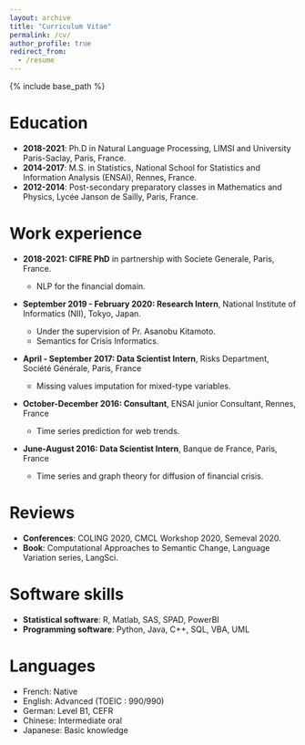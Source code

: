 ```yaml
---
layout: archive
title: "Curriculum Vitae"
permalink: /cv/
author_profile: true
redirect_from:
  - /resume
---
```


{% include base_path %}

Education
======
* **2018-2021**: Ph.D in Natural Language Processing, LIMSI and University Paris-Saclay, Paris, France. 
* **2014-2017**: M.S. in Statistics, National School for Statistics and Information Analysis (ENSAI), Rennes, France. 
* **2012-2014**: Post-secondary preparatory classes in Mathematics and Physics, Lycée Janson de Sailly, Paris, France. 


Work experience
======
* **2018-2021: CIFRE PhD** in partnership with Societe Generale, Paris, France.
  * NLP for the financial domain.

* **September 2019 - February 2020: Research Intern**, National Institute of Informatics (NII), Tokyo, Japan.
  * Under the supervision of Pr. Asanobu Kitamoto.
  * Semantics for Crisis Informatics.

* **April - September 2017: Data Scientist Intern**, Risks Department, Société Générale, Paris, France
  * Missing values imputation for mixed-type variables.

* **October-December 2016: Consultant**, ENSAI junior Consultant, Rennes, France
  * Time series prediction for web trends.

* **June-August 2016: Data Scientist Intern**, Banque de France, Paris, France
  * Time series and graph theory for diffusion of financial crisis.

Reviews
======
* **Conferences**: COLING 2020, CMCL Workshop 2020, Semeval 2020.
* **Book**: Computational Approaches to Semantic Change, Language Variation series, LangSci.
  
Software skills
======
* **Statistical software**: R, Matlab, SAS, SPAD, PowerBI
* **Programming software**: Python, Java, C++, SQL, VBA, UML

Languages
======
* French: Native
* English: Advanced (TOEIC : 990/990)
* German:  Level B1, CEFR
* Chinese: Intermediate oral
* Japanese: Basic knowledge 



